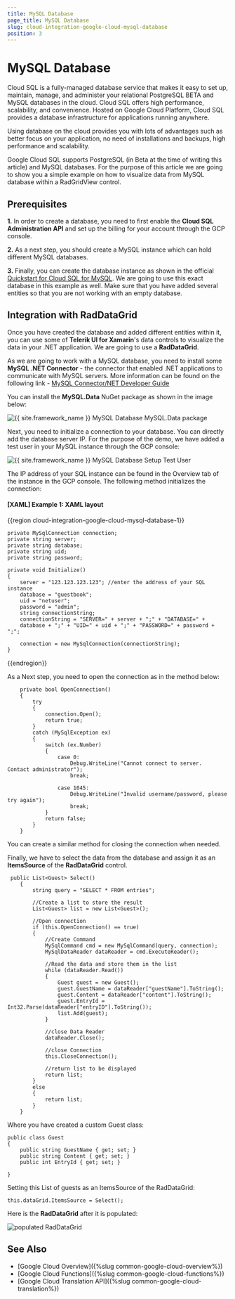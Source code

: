 ```yaml
---
title: MySQL Database
page_title: MySQL Database
slug: cloud-integration-google-cloud-mysql-database
position: 3
---
```


# MySQL Database

Cloud SQL is a fully-managed database service that makes it easy to set up, maintain, manage, and administer your relational PostgreSQL BETA and MySQL databases in the cloud. Cloud SQL offers high performance, scalability, and convenience. Hosted on Google Cloud Platform, Cloud SQL provides a database infrastructure for applications running anywhere.

Using database on the cloud provides you with lots of advantages such as better focus on your application, no need of installations and backups, high performance and scalability.

Google Cloud SQL supports PostgreSQL (in Beta at the time of writing this article) and MySQL databases. For the purpose of this article we are going to show you a simple example on how to visualize data from MySQL database within a RadGridView control.

## Prerequisites

**1.** In order to create a database, you need to first enable the **Cloud SQL Administration API** and set up the billing for your account through the GCP console.

**2.** As a next step, you should create a MySQL instance which can hold different MySQL databases.

**3.** Finally, you can create the database instance as shown in the official [Quickstart for Cloud SQL for MySQL](https://cloud.google.com/sql/docs/mysql/quickstart). We are going to use this exact database in this example as well. Make sure that you have added several entities so that you are not working with an empty database.

## Integration with RadDataGrid

Once you have created the database and added different entities within it, you can use some of **Telerik UI for Xamarin**'s data controls to visualize the data in your .NET application. We are going to use a **RadDataGrid**.

As we are going to work with a MySQL database, you need to install some **MySQL .NET Connector** - the connector that enabled .NET applications to communicate with MySQL servers. More information can be found on the following link - [MySQL Connector/NET Developer Guide](https://dev.mysql.com/doc/connector-net/en/)

You can install the **MySQL.Data** NuGet package as shown in the image below:

![{{ site.framework_name }} MySQL Database MySQL.Data package](../images/mysql_nuget_package.png)

Next, you need to initialize a connection to your database. You can directly add the database server IP. For the purpose of the demo, we have added a test user in your MySQL instance through the GCP console:

![{{ site.framework_name }} MySQL Database Setup Test User](../images/cloud_sql_user.png)

The IP address of your SQL instance can be found in the Overview tab of the instance in the GCP console. The following method initializes the connection:
	
#### __[XAML] Example 1: XAML layout__

{{region cloud-integration-google-cloud-mysql-database-1}}

    private MySqlConnection connection;
    private string server;
    private string database;
    private string uid;
    private string password;

    private void Initialize()
    {
        server = "123.123.123.123"; //enter the address of your SQL instance 
        database = "guestbook";
        uid = "netuser";
        password = "admin";
        string connectionString;
        connectionString = "SERVER=" + server + ";" + "DATABASE=" +
        database + ";" + "UID=" + uid + ";" + "PASSWORD=" + password + ";";

        connection = new MySqlConnection(connectionString);
    }
{{endregion}}

As a Next step, you need to open the connection as in the method below:

        private bool OpenConnection()
        {
            try
            {
                connection.Open();
                return true;
            }
            catch (MySqlException ex)
            {
                switch (ex.Number)
                {
                    case 0:
                        Debug.WriteLine("Cannot connect to server.  Contact administrator");
                        break;

                    case 1045:
                        Debug.WriteLine("Invalid username/password, please try again");
                        break;
                }
                return false;
            }
        }

You can create a similar method for closing the connection when needed.

Finally, we have to select the data from the database and assign it as an **ItemsSource** of the **RadDataGrid** control.

     public List<Guest> Select()
        {
            string query = "SELECT * FROM entries";

            //Create a list to store the result
            List<Guest> list = new List<Guest>();

            //Open connection
            if (this.OpenConnection() == true)
            {
                //Create Command
                MySqlCommand cmd = new MySqlCommand(query, connection);
                MySqlDataReader dataReader = cmd.ExecuteReader();

                //Read the data and store them in the list
                while (dataReader.Read())
                {
                    Guest guest = new Guest();
                    guest.GuestName = dataReader["guestName"].ToString();
                    guest.Content = dataReader["content"].ToString();
                    guest.EntryId = Int32.Parse(dataReader["entryID"].ToString());
                    list.Add(guest);
                }

                //close Data Reader
                dataReader.Close();

                //close Connection
                this.CloseConnection();

                //return list to be displayed
                return list;
            }
            else
            {
                return list;
            }
        } 

Where you have created a custom Guest class:

	public class Guest
    {
        public string GuestName { get; set; }
        public string Content { get; set; }
        public int EntryId { get; set; }

    }

Setting this List of guests as an ItemsSource of the RadDataGrid:

    this.dataGrid.ItemsSource = Select();

Here is the **RadDataGrid** after it is populated:

![populated RadDataGrid](../images/sql_database.png)

## See Also

- [Google Cloud Overview]({%slug common-google-cloud-overview%})
- [Google Cloud Functions]({%slug common-google-cloud-functions%})
- [Google Cloud Translation API]({%slug common-google-cloud-translation%})